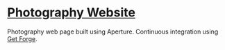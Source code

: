 # [Photography Website](https://stephanecouvreur.getforge.io)

Photography web page built using Aperture.
Continuous integration using [Get Forge](https://getforge.com/).
